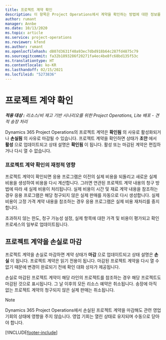 ```yaml
---
title: 프로젝트 계약 확인
description: 이 항목은 Project Operations에서 계약을 확인하는 방법에 대한 정보를 제공합니다.
author: rumant
manager: Annbe
ms.date: 10/13/2020
ms.topic: article
ms.service: project-operations
ms.reviewer: kfend
ms.author: rumant
ms.openlocfilehash: d807d3631f40a93ec7dbd918b64c287fd4875c79
ms.sourcegitcommit: fa32b1893286f20271fa4ec4be8fc68bd135f53c
ms.translationtype: HT
ms.contentlocale: ko-KR
ms.lasthandoff: 02/15/2021
ms.locfileid: "5273836"
---
```

# <a name="confirm-a-project-contract"></a>프로젝트 계약 확인

_**적용 대상 :** 리소스/비 재고 기반 시나리오를 위한 Project Operations, Lite 배포 - 견적 송장 처리_

Dynamics 365 Project Operations의 프로젝트 계약은 **확인됨** 의 사유로 활성화되거나 **손실됨** 의 사유로 마감될 수 있습니다. 프로젝트 계약을 확인하면 상태가 **초안** 에서 **활성** 으로 업데이트되고 상태 설명은 **확인됨** 이 됩니다. 활성 또는 마감된 계약은 편집하거나 다시 열 수 없습니다. 

### <a name="financial-impact-of-confirming-a-project-contract"></a>프로젝트 계약 확인의 재정적 영향

프로젝트 계약이 확인되면 응용 프로그램은 이전의 실제 비용을 되돌리고 새로운 실제 비용을 생성하여 비용을 다시 계산합니다. 그러면 연관된 프로젝트 계약 내용의 청구 방법에 따라 새 실제 비용이 처리됩니다. 실제 비용이 시간 및 재료 계약 내용을 참조하는 경우 응용 프로그램은 해당 청구되지 않은 실제 판매를 자동으로 다시 생성합니다. 실제 비용이 고정 가격 계약 내용을 참조하는 경우 응용 프로그램은 실제 비용 재처리를 중지합니다.

초과하지 않는 한도, 청구 가능성 설정, 실제 항목에 대한 가격 및 비용이 평가되고 확인 프로세스의 일부로 업데이트됩니다.

## <a name="close-a-project-contract-as-lost"></a>프로젝트 계약을 손실로 마감

프로젝트 계약을 손실로 마감하면 계약 상태가 **마감** 으로 업데이트되고 상태 설명은 **손실** 이 됩니다. 프로젝트 계약은 읽기 전용이 됩니다. 마감된 프로젝트 계약을 다시 열 수 없기 때문에 변경이 완료되기 전에 확인 대화 상자가 제공됩니다.

손실로 마감된 프로젝트 계약이 해당 라인의 프로젝트를 참조하는 경우 해당 프로젝트도 마감된 것으로 표시됩니다. 그 날 이후의 모든 리소스 예약은 취소됩니다. 송장에 아직 없는 프로젝트 계약의 청구되지 않은 실제 판매는 취소됩니다.

> [!NOTE]
> Dynamics 365 Project Operations에서 손실된 프로젝트 계약을 마감해도 관련 영업 기회의 상태에 영향을 주지 않습니다. 영업 기회는 열린 상태로 유지되며 수동으로 닫아야 합니다.


[!INCLUDE[footer-include](../../includes/footer-banner.md)]